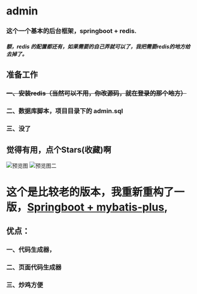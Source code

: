 # admin
### 这个一个基本的后台框架，springboot + redis.
##### 额，redis 的配置都还有，如果需要的自己弄就可以了，我把需要redis的地方给去掉了。

## 准备工作
### ~~一、安装redis（当然可以不用，你改源码，就在登录的那个地方）~~
### 二、数据库脚本，项目目录下的 admin.sql
### 三、没了 

## 觉得有用，点个Stars(收藏)啊
![预览图](https://github.com/rstyro/admin/blob/master/showimg/2.png)
![预览图二](https://github.com/rstyro/admin/blob/master/showimg/1.png)


# 这个是比较老的版本，我重新重构了一版，[Springboot + mybatis-plus](https://github.com/rstyro/admin-plus),
## 优点：
### 一、代码生成器，
### 二、页面代码生成器
### 三、炒鸡方便

